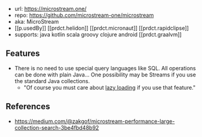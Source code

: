  
- url: https://microstream.one/
- repo: https://github.com/microstream-one/microstream
- aka: MicroStream
- [[p.usedBy]] [[prdct.helidon]] [[prdct.micronaut]] [[prdct.rapidclipse]]
- supports: java kotlin scala groovy clojure android [[prdct.graalvm]]

## Features

- There is no need to use special query languages like SQL. All operations can be done with plain Java... One possibility may be Streams if you use the standard Java collections.
  - "Of course you must care about [lazy loading](https://docs.microstream.one/manual/storage/queries.htmlloading-data/lazy-loading/index.html) if you use that feature."


## References

- https://medium.com/@zakgof/microstream-performance-large-collection-search-3be4fbd48b92